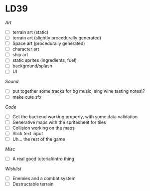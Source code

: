 # LD39

*Art*
* [ ] terrain art (static)
* [ ] terrain art (slightly procedurally generated)
* [ ] Space art (procedurally generated)
* [ ] character art
* [ ] ship art
* [ ] static sprites (ingredients, fuel)
* [ ] background/splash
* [ ] UI

*Sound*
* [ ] put together some tracks for bg music, sing wine tasting notes!?
* [ ] make cute sfx

*Code*
* [ ] Get the backend working properly, with some data validation
* [ ] Generative maps with the spritesheet for tiles
* [ ] Collision working on the maps
* [ ] Slick text input
* [ ] Uh... the rest of the game

*Misc*
* [ ] A real good tutorial/intro thing

*Wishlist*
* [ ] Enemies and a combat system
* [ ] Destructable terrain
